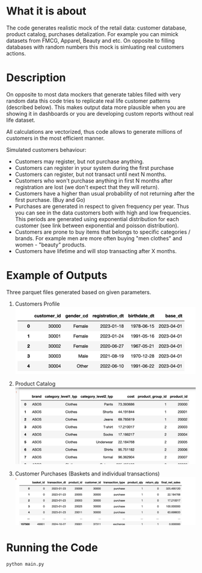 # What it is about

The code generates realistic mock of the retail data: customer database, product catalog, purchases detalization. For example you can mimick datasets from FMCG, Apparel, Beauty and etc. On opposite to filling databases with random numbers this mock is simluating real customers actions.

# Description

On opposite to most data mockers that generate tables filled with very random data this code tries to replicate real life customer patterns (described below). This makes output data more plausible when you are showing it in dashboards or you are developing custom reports without real life dataset.

All calculations are vectorized, thus code allows to generate millions of customers in the most efficient manner.


Simulated customers behaviour:
- Customers may register, but not purchase anything.
- Customers can register in your system during the first purchase 
- Customers can register, but not transact until next N months. 
- Customers who won't purchase anything in first N months after registration are lost (we don't expect that they will return).
- Customers have a higher than usual probability of not returning after the first purchase. (Buy and Go)
- Purchases are generated in respect to given frequency per year. Thus you can see in the data customers both with high and low frequencies. This periods are generated using exponential distribution for each customer (see link between exponential and poisson distribution).
- Customers are prone to buy items that belongs to specific categories / brands. For example men are more often buying "men clothes" and women - "beauty" products.
- Customers have lifetime and will stop transacting after X months.


# Example of Outputs

Three parquet files generated based on given parameters.

1. Customers Profile
![Alt text](img/tbl_customers.png)

2. Product Catalog
![Alt text](img/tbl_catalog.png)

3. Customer Purchases (Baskets and individual transactions)
![Alt text](img/tbl_transactions.png)

# Running the Code
```
python main.py
```
